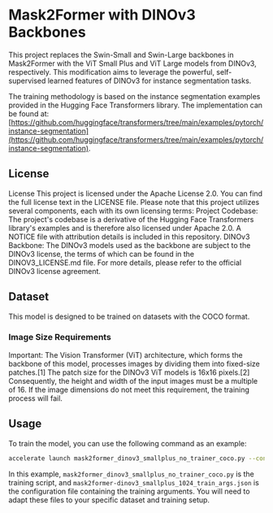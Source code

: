 # Mask2Former with DINOv3 Backbones

This project replaces the Swin-Small and Swin-Large backbones in Mask2Former with the ViT Small Plus and ViT Large models from DINOv3, respectively. This modification aims to leverage the powerful, self-supervised learned features of DINOv3 for instance segmentation tasks.

The training methodology is based on the instance segmentation examples provided in the Hugging Face Transformers library. The implementation can be found at: [https://github.com/huggingface/transformers/tree/main/examples/pytorch/instance-segmentation](https://github.com/huggingface/transformers/tree/main/examples/pytorch/instance-segmentation).

## License

License
This project is licensed under the Apache License 2.0. You can find the full license text in the LICENSE file.
Please note that this project utilizes several components, each with its own licensing terms:
Project Codebase: The project's codebase is a derivative of the Hugging Face Transformers library's examples and is therefore also licensed under Apache 2.0. A NOTICE file with attribution details is included in this repository.
DINOv3 Backbone: The DINOv3 models used as the backbone are subject to the DINOv3 license, the terms of which can be found in the DINOV3_LICENSE.md file. For more details, please refer to the official DINOv3 license agreement.

## Dataset

This model is designed to be trained on datasets with the COCO format.
### Image Size Requirements
Important: The Vision Transformer (ViT) architecture, which forms the backbone of this model, processes images by dividing them into fixed-size patches.[1] The patch size for the DINOv3 ViT models is 16x16 pixels.[2] Consequently, the height and width of the input images must be a multiple of 16. If the image dimensions do not meet this requirement, the training process will fail.

## Usage

To train the model, you can use the following command as an example:

```bash
accelerate launch mask2former_dinov3_smallplus_no_trainer_coco.py --config mask2former-dinov3_smallplus_1024_train_args.json
```

In this example, `mask2former_dinov3_smallplus_no_trainer_coco.py` is the training script, and `mask2former-dinov3_smallplus_1024_train_args.json` is the configuration file containing the training arguments. You will need to adapt these files to your specific dataset and training setup.
